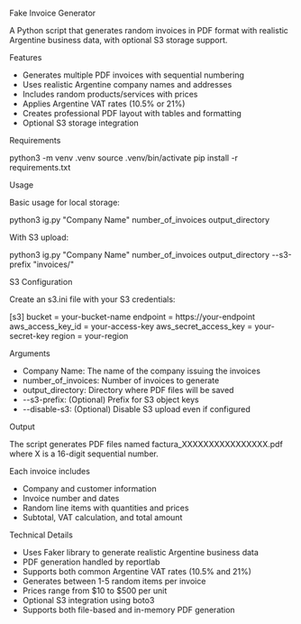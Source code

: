 Fake Invoice Generator

A Python script that generates random invoices in PDF format with realistic Argentine business data, with optional S3 storage support.

Features

- Generates multiple PDF invoices with sequential numbering
- Uses realistic Argentine company names and addresses
- Includes random products/services with prices
- Applies Argentine VAT rates (10.5% or 21%)
- Creates professional PDF layout with tables and formatting
- Optional S3 storage integration

Requirements

python3 -m venv .venv
source .venv/bin/activate
pip install -r requirements.txt

Usage

Basic usage for local storage:

python3 ig.py "Company Name" number_of_invoices output_directory

With S3 upload:

python3 ig.py "Company Name" number_of_invoices output_directory --s3-prefix "invoices/"

S3 Configuration

Create an s3.ini file with your S3 credentials:

[s3]
bucket = your-bucket-name
endpoint = https://your-endpoint
aws_access_key_id = your-access-key
aws_secret_access_key = your-secret-key
region = your-region

Arguments

- Company Name: The name of the company issuing the invoices
- number_of_invoices: Number of invoices to generate
- output_directory: Directory where PDF files will be saved
- --s3-prefix: (Optional) Prefix for S3 object keys
- --disable-s3: (Optional) Disable S3 upload even if configured

Output

The script generates PDF files named factura_XXXXXXXXXXXXXXXX.pdf where X is a 16-digit sequential number.

Each invoice includes

- Company and customer information
- Invoice number and dates
- Random line items with quantities and prices
- Subtotal, VAT calculation, and total amount

Technical Details

- Uses Faker library to generate realistic Argentine business data
- PDF generation handled by reportlab
- Supports both common Argentine VAT rates (10.5% and 21%)
- Generates between 1-5 random items per invoice
- Prices range from $10 to $500 per unit
- Optional S3 integration using boto3
- Supports both file-based and in-memory PDF generation
